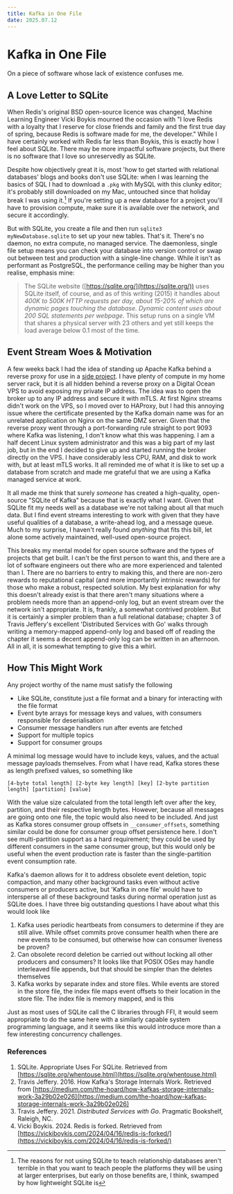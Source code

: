 ```yaml
---
title: Kafka in One File
date: 2025.07.12
---
```


# Kafka in One File

On a piece of software whose lack of existence confuses me.

## A Love Letter to SQLite

When Redis's original BSD open-source licence was changed, Machine Learning Engineer Vicki Boykis mourned the occasion with "I love Redis with a loyalty that I reserve for close friends and family and the first true day of spring, because Redis is software made for me, the developer." While I have certainly worked with Redis far less than Boykis, this is exactly how I feel about SQLite. There may be more impactful software projects, but there is no software that I love so unreservedly as SQLite.

Despite how objectively great it is, most 'how to get started with relational databases' blogs and books don't use SQLite: when I was learning the basics of SQL I had to download a `.pkg` with MySQL with this clunky editor; it's probably still downloaded on my Mac, untouched since that holiday break I was using it.[^1] If you're setting up a new database for a project you'll have to provision compute, make sure it is available over the network, and secure it accordingly.

But with SQLite, you create a file and then run `sqlite3 myNewDatabase.sqlite` to set up your new tables. That's it. There's no daemon, no extra compute, no managed service. The daemonless, single file setup means you can check your database into version control or swap out between test and production with a single-line change. While it isn't as performant as PostgreSQL, the performance ceiling may be higher than you realise, emphasis mine:

> The SQLite website ([https://sqlite.org/](https://sqlite.org/)) uses SQLite itself, of course, and as of this writing (2015) it handles about *400K to 500K HTTP requests per day, about 15-20% of which are dynamic pages touching the database. Dynamic content uses about 200 SQL statements per webpage*. This setup runs on a single VM that shares a physical server with 23 others and yet still keeps the load average below 0.1 most of the time.

## Event Stream Woes & Motivation

A few weeks back I had the idea of standing up Apache Kafka behind a reverse proxy for use in a [side project](https://github.com/eoncarlyle/januaryplayground). I have plenty of compute in my home server rack, but it is all hidden behind a reverse proxy on a Digital Ocean VPS to avoid exposing my private IP address. The idea was to open the broker up to any IP address and secure it with mTLS. At first Nginx streams didn't work on the VPS, so I moved over to HAProxy, but I had this annoying issue where the certificate presented by the Kafka domain name was for an unrelated application on Nginx on the same DMZ server. Given that the reverse proxy went through a port-forwarding rule straight to port 9093 where Kafka was listening, I don't know what this was happening. I am a half decent Linux system administrator and this was a big part of my last job, but in the end I decided to give up and started running the broker directly on the VPS. I have considerably less CPU, RAM, and disk to work with, but at least mTLS works. It all reminded me of what it is like to set up a database from scratch and made me grateful that we are using a Kafka managed service at work.

It all made me think that surely _someone_ has created a high-quality, open-source "SQLite of Kafka" because that is exactly what I want. Given that SQLite fit my needs well as a database we're not talking about all that much data. But I find event streams interesting to work with given that they have useful qualities of a database, a write-ahead log, and a message queue. Much to my surprise, I haven't really found _anything_ that fits this bill, let alone some actively maintained, well-used open-source project.

This breaks my mental model for open source software and the types of projects that get built. I can't be the first person to want this, and there are a lot of software engineers out there who are more experienced and talented than I. There are no barriers to entry to making this, and there are non-zero rewards to reputational capital (and more importantly intrinsic rewards) for those who make a robust, respected solution. My best explanation for why this doesn't already exist is that there aren't many situations where a problem needs more than an append-only log, but an event stream over the network isn't appropriate. It is, frankly, a somewhat contrived problem. But it is certainly a simpler problem than a full relational database; chapter 3 of Travis Jeffery's excellent 'Distributed Services with Go' walks through writing a memory-mapped append-only log and based off of reading the chapter it seems a decent append-only log can be written in an afternoon. All in all, it is somewhat tempting to give this a whirl.

## How This Might Work

Any project worthy of the name must satisfy the following

- Like SQLite, constitute just a file format and a binary for interacting with the file format
- Event byte arrays for message keys and values, with consumers responsible for deserialisation
- Consumer message handlers run after events are fetched
- Support for multiple topics
- Support for consumer groups

A minimal log message would have to include keys, values, and the actual message payloads themselves. From what I have read, Kafka stores these as length prefixed values, so something like

```text
[4-byte total length] [2-byte key length] [key] [2-byte partition length] [partition] [value]
```

With the value size calculated from the total length left over after the key, partition, and their respective length bytes. However, because all messages are going onto one file, the topic would also need to be included. And just as Kafka stores consumer group offsets in `__consumer_offsets`, something similar could be done for consumer group offset persistence here. I don't see multi-partition support as a hard requirement; they could be used by different consumers in the same consumer group, but this would only be useful when the event production rate is faster than the single-partition event consumption rate.

Kafka's daemon allows for it to address obsolete event deletion, topic compaction, and many other background tasks even without active consumers or producers active, but 'Kafka in one file' would have to intersperse all of these background tasks during normal operation just as SQLite does. I have three big outstanding questions I have about what this would look like

1) Kafka uses periodic heartbeats from consumers to determine if they are still alive. While offset commits prove consumer health when there are new events to be consumed, but otherwise how can consumer liveness be proven?
2) Can obsolete record deletion be carried out without locking all other producers and consumers? It looks like that POSIX OSes may handle interleaved file appends, but that should be simpler than the deletes themselves
3) Kafka works by separate index and store files. While events are stored in the store file, the index file maps event offsets to their location in the store file. The index file is memory mapped, and is this

Just as most uses of SQLite call the C libraries through FFI, it would seem appropriate to do the same here with a similarly capable system programming language, and it seems like this would introduce more than a few interesting concurrency challenges.


### References

1) SQLite. Appropriate Uses For SQLite. Retrieved from [https://sqlite.org/whentouse.html](https://sqlite.org/whentouse.html)
2) Travis Jeffery. 2016. How Kafka's Storage Internals Work. Retrieved from [https://medium.com/the-hoard/how-kafkas-storage-internals-work-3a29b02e026](https://medium.com/the-hoard/how-kafkas-storage-internals-work-3a29b02e026)
3) Travis Jeffery. 2021.  _Distributed Services with Go_. Pragmatic Bookshelf, Raleigh, NC.
4) Vicki Boykis. 2024. Redis is forked. Retrieved from [https://vickiboykis.com/2024/04/16/redis-is-forked/](https://vickiboykis.com/2024/04/16/redis-is-forked/)


[^1]: The reasons for not using SQLite to teach relationship databases aren't terrible in that you want to teach people the platforms they will be using at larger enterprises, but early on those benefits are, I think, swamped by how lightweight SQLite is

[^2]: A record schema version would also make sense but could be omitted just to get the proof-of-concept going.
